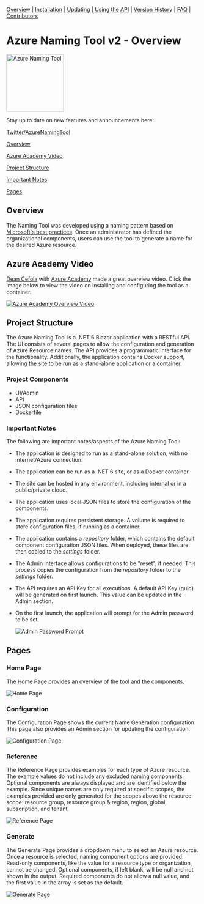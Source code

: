 [Overview](./) | [Installation](INSTALLATION.md) | [Updating](UPDATING.md) | [Using the API](USINGTHEAPI.md) | [Version History](VERSIONHISTORY.md) | [FAQ](FAQ.md) | [Contributors](CONTRIBUTORS.md)

# Azure Naming Tool v2 - Overview

<img src="./wwwroot/images/AzureNamingToolLogo.png?raw=true" alt="Azure Naming Tool" title="Azure Naming Tool" height="150"/>


Stay up to date on new features and announcements here:

[Twitter/AzureNamingTool](https://twitter.com/azurenamingtool)


[Overview](#overview)

[Azure Academy Video](#azure-academy-video)

[Project Structure](#project-structure)

[Important Notes](#important-notes)

[Pages](#pages)

## Overview

The Naming Tool was developed using a naming pattern based on [Microsoft's best practices](https://docs.microsoft.com/en-us/azure/cloud-adoption-framework/ready/azure-best-practices/naming-and-tagging). Once an administrator has defined the organizational components, users can use the tool to generate a name for the desired Azure resource.

## Azure Academy Video
[Dean Cefola](https://github.com/DeanCefola) with [Azure Academy](https://www.youtube.com/c/AzureAcademy) made a great overview video. Click the image below to view the video on installing and configuring the tool as a container.

[![Azure Academy Overview Video](./wwwroot/Screenshots/AzureAcademyVideo.png)](https://youtu.be/Ztmxx_KhZdE)


## Project Structure

The Azure Naming Tool is a .NET 6 Blazor application with a RESTful API. The UI consists of several pages to allow the configuration and generation of Azure Resource names. The API provides a programmatic interface for the functionality. Additionally, the application contains Docker support, allowing the site to be run as a stand-alone application or a container.

### Project Components

* UI/Admin
* API
* JSON configuration files
* Dockerfile

### Important Notes

The following are important notes/aspects of the Azure Naming Tool:

* The application is designed to run as a stand-alone solution, with no internet/Azure connection.
* The application can be run as a .NET 6 site, or as a Docker container.
* The site can be hosted in any environment, including internal or in a public/private cloud.
* The application uses local JSON files to store the configuration of the components.
* The application requires persistent storage. A volume is required to store configuration files, if running as a container.
* The application contains a *repository* folder, which contains the default component configuration JSON files. When deployed, these files are then copied to the *settings* folder.
* The Admin interface allows configurations to be "reset", if needed. This process copies the configuration from the *repository* folder to the *settings* folder.
* The API requires an API Key for all executions. A default API Key (guid) will be generated on first launch. This value can be updated in the Admin section.
* On the first launch, the application will prompt for the Admin password to be set.

  ![Admin Password Prompt](./wwwroot/Screenshots/AdminPasswordPrompt.png)

## Pages

### Home Page

The Home Page provides an overview of the tool and the components.

![Home Page](./wwwroot/Screenshots/HomePage.png)

### Configuration

The Configuration Page shows the current Name Generation configuration. This page also provides an Admin section for updating the configuration.

![Configuration Page](./wwwroot/Screenshots/ConfigurationPage.png)

### Reference

The Reference Page provides examples for each type of Azure resource. The example values do not include any excluded naming components. Optional components are always displayed and are identified below the example. Since unique names are only required at specific scopes, the examples provided are only generated for the scopes above the resource scope: resource group, resource group & region, region, global, subscription, and tenant.

![Reference Page](./wwwroot/Screenshots/ReferencePage.png)

### Generate

The Generate Page provides a dropdown menu to select an Azure resource. Once a resource is selected, naming component options are provided. Read-only components, like the value for a resource type or organization, cannot be changed. Optional components, if left blank, will be null and not shown in the output. Required components do not allow a null value, and the first value in the array is set as the default.

![Generate Page](./wwwroot/Screenshots/GeneratePage.png)
